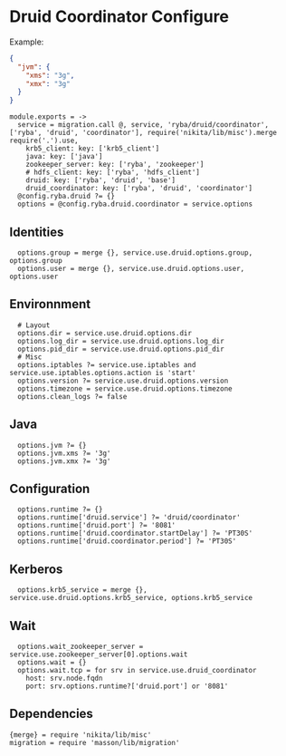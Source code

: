 
# Druid Coordinator Configure

Example:

```json
{
  "jvm": {
    "xms": "3g",
    "xmx": "3g"
  }
}
```

    module.exports = ->
      service = migration.call @, service, 'ryba/druid/coordinator', ['ryba', 'druid', 'coordinator'], require('nikita/lib/misc').merge require('.').use,
        krb5_client: key: ['krb5_client']
        java: key: ['java']
        zookeeper_server: key: ['ryba', 'zookeeper']
        # hdfs_client: key: ['ryba', 'hdfs_client']
        druid: key: ['ryba', 'druid', 'base']
        druid_coordinator: key: ['ryba', 'druid', 'coordinator']
      @config.ryba.druid ?= {}
      options = @config.ryba.druid.coordinator = service.options

## Identities

      options.group = merge {}, service.use.druid.options.group, options.group
      options.user = merge {}, service.use.druid.options.user, options.user

## Environnment

      # Layout
      options.dir = service.use.druid.options.dir
      options.log_dir = service.use.druid.options.log_dir
      options.pid_dir = service.use.druid.options.pid_dir
      # Misc
      options.iptables ?= service.use.iptables and service.use.iptables.options.action is 'start'
      options.version ?= service.use.druid.options.version
      options.timezone = service.use.druid.options.timezone
      options.clean_logs ?= false

## Java

      options.jvm ?= {}
      options.jvm.xms ?= '3g'
      options.jvm.xmx ?= '3g'

## Configuration

      options.runtime ?= {}
      options.runtime['druid.service'] ?= 'druid/coordinator'
      options.runtime['druid.port'] ?= '8081'
      options.runtime['druid.coordinator.startDelay'] ?= 'PT30S'
      options.runtime['druid.coordinator.period'] ?= 'PT30S'

## Kerberos

      options.krb5_service = merge {}, service.use.druid.options.krb5_service, options.krb5_service

## Wait

      options.wait_zookeeper_server = service.use.zookeeper_server[0].options.wait
      options.wait = {}
      options.wait.tcp = for srv in service.use.druid_coordinator
        host: srv.node.fqdn
        port: srv.options.runtime?['druid.port'] or '8081'

## Dependencies

    {merge} = require 'nikita/lib/misc'
    migration = require 'masson/lib/migration'
